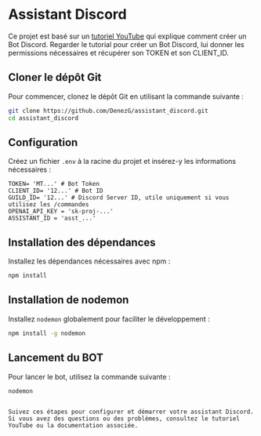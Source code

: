 # Assistant Discord

Ce projet est basé sur un [tutoriel YouTube](https://www.youtube.com/watch?v=KZ3tIGHU314) qui explique comment créer un Bot Discord.
Regarder le tutorial pour créer un Bot Discord, lui donner les permissions nécessaires et récupérer son TOKEN et son CLIENT_ID.

## Cloner le dépôt Git

Pour commencer, clonez le dépôt Git en utilisant la commande suivante :

```bash
git clone https://github.com/DenezG/assistant_discord.git
cd assistant_discord
```

## Configuration

Créez un fichier `.env` à la racine du projet et insérez-y les informations nécessaires :

```
TOKEN= 'MT...' # Bot Token
CLIENT_ID= '12...' # Bot ID
GUILD_ID= '12...' # Discord Server ID, utile uniquement si vous utilisez les /commandes
OPENAI_API_KEY = 'sk-proj-...'
ASSISTANT_ID = 'asst_...'
```

## Installation des dépendances

Installez les dépendances nécessaires avec npm :

```bash
npm install
```

## Installation de nodemon

Installez `nodemon` globalement pour faciliter le développement :

```bash
npm install -g nodemon
```

## Lancement du BOT

Pour lancer le bot, utilisez la commande suivante :

```bash
nodemon
```
```

Suivez ces étapes pour configurer et démarrer votre assistant Discord. Si vous avez des questions ou des problèmes, consultez le tutoriel YouTube ou la documentation associée.
```

